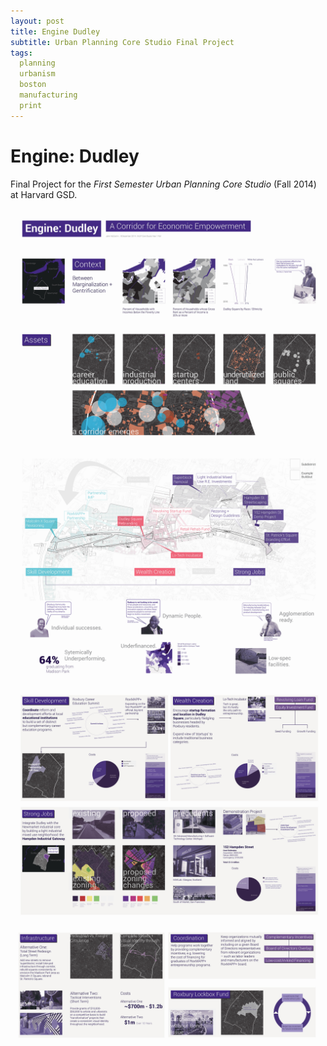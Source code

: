 ```yaml
---
layout: post
title: Engine Dudley
subtitle: Urban Planning Core Studio Final Project
tags:
  planning
  urbanism
  boston
  manufacturing
  print
---
```


# Engine: Dudley
Final Project for the *First Semester Urban Planning Core Studio* (Fall 2014) at Harvard GSD.


![Engine Dudley](https://raw.githubusercontent.com/johnmccartin/johnmccartin.github.io/master/img/dudley/dudley1.jpg)
![Engine Dudley](https://raw.githubusercontent.com/johnmccartin/johnmccartin.github.io/master/img/dudley/dudley2.jpg)
![Engine Dudley](https://raw.githubusercontent.com/johnmccartin/johnmccartin.github.io/master/img/dudley/dudley3.jpg)
![Engine Dudley](https://raw.githubusercontent.com/johnmccartin/johnmccartin.github.io/master/img/dudley/dudley4.jpg)